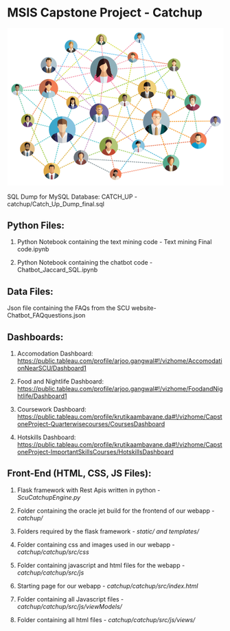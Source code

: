 # MSIS Capstone Project - Catchup 

![alt text](https://github.com/arjoogangwal/catchup/blob/master/rendered.jpg)

SQL Dump for MySQL Database: CATCH_UP - catchup/Catch_Up_Dump_final.sql


## Python Files: 

1. Python Notebook containing the text mining code - Text mining Final code.ipynb

2. Python Notebook containing the chatbot code - Chatbot_Jaccard_SQL.ipynb

## Data Files: 

Json file containing the FAQs from the SCU website- Chatbot_FAQquestions.json

## Dashboards:

1. Accomodation Dashboard: https://public.tableau.com/profile/arjoo.gangwal#!/vizhome/AccomodationNearSCU/Dashboard1

2. Food and Nightlife Dashboard: https://public.tableau.com/profile/arjoo.gangwal#!/vizhome/FoodandNightlife/Dashboard1

3. Coursework Dashboard: https://public.tableau.com/profile/krutikaambavane.da#!/vizhome/CapstoneProject-Quarterwisecourses/CoursesDashboard

4. Hotskills Dashboard: https://public.tableau.com/profile/krutikaambavane.da#!/vizhome/CapstoneProject-ImportantSkillsCourses/HotskillsDashboard

## Front-End (HTML, CSS, JS Files):

1. Flask framework with Rest Apis written in python - *ScuCatchupEngine.py*

2. Folder containing the oracle jet build for the frontend of our webapp - *catchup/*

3. Folders required by the flask framework -  *static/ and templates/*

4. Folder containing css and images used in our webapp - *catchup/catchup/src/css*

5. Folder containing javascript and html files for the webapp - *catchup/catchup/src/js*

6. Starting page for our webapp - *catchup/catchup/src/index.html*

7. Folder containing all Javascript files - *catchup/catchup/src/js/viewModels/*

8. Folder containing all html files - *catchup/catchup/src/js/views/* 
